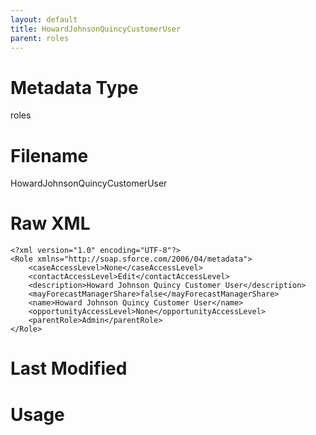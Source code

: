 ```yaml
---
layout: default
title: HowardJohnsonQuincyCustomerUser
parent: roles
---
```

# Metadata Type
roles


# Filename 
HowardJohnsonQuincyCustomerUser


# Raw XML
```
<?xml version="1.0" encoding="UTF-8"?>
<Role xmlns="http://soap.sforce.com/2006/04/metadata">
    <caseAccessLevel>None</caseAccessLevel>
    <contactAccessLevel>Edit</contactAccessLevel>
    <description>Howard Johnson Quincy Customer User</description>
    <mayForecastManagerShare>false</mayForecastManagerShare>
    <name>Howard Johnson Quincy Customer User</name>
    <opportunityAccessLevel>None</opportunityAccessLevel>
    <parentRole>Admin</parentRole>
</Role>
```


# Last Modified


# Usage
